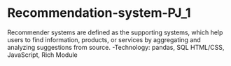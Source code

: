 # Recommendation-system-PJ_1
Recommender systems are defined as the supporting systems, which help       users to find information, products, or services by aggregating and analyzing suggestions from source.      -Technology: pandas, SQL HTML/CSS, JavaScript, Rich Module
